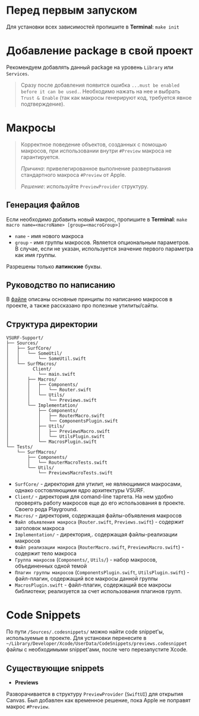 # Перед первым запуском
Для установки всех зависимостей пропишите в **Terminal**: `make init`
# Добавление package в свой проект
Рекомендуем добавлять данный package на уровень `Library` или `Services`.
> Сразу после добавления появится ошибка `...must be enabled before it can be used.`. Необходимо нажать на нее и выбрать `Trust & Enable` (так как макросы генерируют код, требуется явное подтверждение).
# Макросы
> Корректное поведение объектов, созданных с помощью макросов, при использовании внутри `#Preview` макроса не гарантируется.
>
> *Причина*: привелегированное выполнение развертывания стандартного макроса `#Preview` от Apple.
>
> *Решение*: используйте `PreviewProvider` структуру.
## Генерация файлов
Если необходимо добавить новый макрос, пропишите в **Terminal**: 
`make macro name=<macroName> [group=<macroGroup>]`
- `name` - имя нового макроса
- `group` - имя группы макросов. Является опциональным параметров. В случае, если не указан, используется значение первого параметра как имя группы.

Разрешены только **латинские** буквы.
## Руководство по написанию
В [файле](TechDocs/tech\_guidelines.md) описаны основные принципы по написанию макросов в проекте, а также рассказано про полезные утилиты/сайты.
## Структура директории
```plaintext
VSURF-Support/
├── Sources/
│   ├── SurfCore/
│   │   └── SomeUtil/
│   │       └── SomeUtil.swift
│   └── SurfMacros/
│         Client/
│           └── main.swift
│       ├── Macros/
│       │   ├── Components/
│       │   │   └── Router.swift
│       │   └── Utils/
│       │       └── Previews.swift
│       └── Implementation/
│           ├── Components/
│           │   ├── RouterMacro.swift
│           │   └── ComponentsPlugin.swift
│           ├── Utils/
│           │   ├── PreviewsMacro.swift
│           │   └── UtilsPlugin.swift
│           └── MacrosPlugin.swift
└── Tests/
    └── SurfMacros/
        ├── Components/
        │   └── RouterMacroTests.swift
        └── Utils/
            └── PreviewsMacroTests.swift
```
- `SurfCore/` - директория для утилит, не являющимися макросами, однако состовляющими ядро архитектуры VSURF.
- `Client/` - директория для comand-line таргета. На нем удобно проверять работу макросов еще до его использования в проекте. Своего рода Playground.
- `Macros/` - директория, содержащая файлы-объявления макросов
- `Файл объявления макроса` (`Router.swift`, `Previews.swift`) - содержит заголовок макроса
- `Implementation/` - директория,. содержащая файлы-реализации макросов
- `Файл реализации макроса` (`RouterMacro.swift`, `PreviewsMacro.swift`) - содержит тело макроса
- `Группа макросов` (`Components/`, `Utils/`) - набор макросов, объединенных одной темой
- `Плагин группы макросов` (`ComponentsPlugin.swift`, `UtilsPlugin.swift`) - файл-плагин, содержащий все макросы данной группы
- `MacrosPlugin.swift` - файл-плагин, содержащий все макросы библиотеки; реализуется за счет использования плагинов групп.

# Code Snippets
По пути `/Sources/.codesnippets/` можно найти code snippet'ы, используемые в проекте. Для установки перенесите в `~/Library/Developer/Xcode/UserData/CodeSnippets/previews.codesnippet` файлы с необходимыми snippet'ами, после чего перезапустите Xcode.
## Существующие snippets
- **Previews**

Разворачивается в структуру `PreviewProvider` (`SwiftUI`) для открытия Canvas. Был добавлен как временное решение, пока Apple не поправят макрос `#Preview`.  
